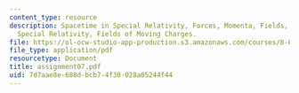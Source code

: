 ```yaml
---
content_type: resource
description: Spacetime in Special Relativity, Forces, Momenta, Fields, Energies in
  Special Relativity, Fields of Moving Charges.
file: https://ol-ocw-studio-app-production.s3.amazonaws.com/courses/8-022-physics-ii-electricity-and-magnetism-fall-2002/7d7aae8e688dbcb74f30028a05244f44_assignment07.pdf
file_type: application/pdf
resourcetype: Document
title: assignment07.pdf
uid: 7d7aae8e-688d-bcb7-4f30-028a05244f44
---
```

